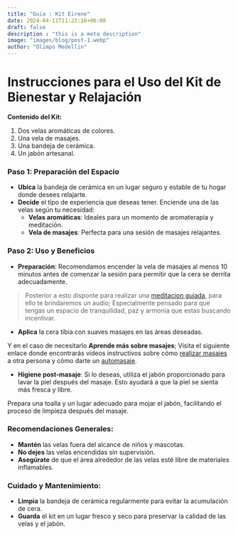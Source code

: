 ```yaml
---
title: "Guia : Kit Eirene"
date: 2024-04-11T11:22:16+06:00
draft: false
description : "this is a meta description"
image: "images/blog/post-1.webp"
author: "Olimpo Medellin"
---
```


# Instrucciones para el Uso del Kit de Bienestar y Relajación

**Contenido del Kit:**
1. Dos velas aromáticas de colores.
2. Una vela de masajes.
3. Una bandeja de cerámica.
4. Un jabón artesanal.

### Paso 1: Preparación del Espacio
- **Ubica** la bandeja de cerámica en un lugar seguro y estable de tu hogar donde desees relajarte.
- **Decide** el tipo de experiencia que deseas tener. Enciende una de las velas según tu necesidad:
  - **Velas aromáticas**: Ideales para un momento de aromaterapia y meditación.
  - **Vela de masajes**: Perfecta para una sesión de masajes relajantes.

### Paso 2: Uso y Beneficios
- **Preparación**: Recomendamos encender la vela de masajes al menos 10 minutos antes de comenzar la sesión para permitir que la cera se derrita adecuadamente.

> Posterior a esto disponte para realizar una [meditacion guiada](https://www.youtube.com/watch?v=4E4xl87Dcr8&t=17s), para ello te brindaremos un audio; Especialmente pensado para que tengas un  espacio de tranquilidad, paz y armonia que estas buscando incentivar.

- **Aplica** la cera tibia con suaves masajes en las áreas deseadas.

Y en el caso de necesitarlo **Aprende más sobre masajes**; Visita el siguiente enlace donde encontrarás videos instructivos sobre cómo [realizar masajes](https://www.youtube.com/watch?v=QRSf1nyrxls) a otra persona y cómo darte un [automasaje](#).

- **Higiene post-masaje**: Si lo deseas, utiliza el jabón proporcionado para lavar la piel después del masaje. Esto ayudará a que la piel se sienta más fresca y libre.

Prepara una toalla y un lugar adecuado para mojar el jabón, facilitando el proceso de limpieza después del masaje.

### Recomendaciones Generales:
- **Mantén** las velas fuera del alcance de niños y mascotas.
- **No dejes** las velas encendidas sin supervisión.
- **Asegúrate** de que el área alrededor de las velas esté libre de materiales inflamables.

### Cuidado y Mantenimiento:
- **Limpia** la bandeja de cerámica regularmente para evitar la acumulación de cera.
- **Guarda** el kit en un lugar fresco y seco para preservar la calidad de las velas y el jabón.
